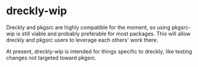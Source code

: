 # dreckly-wip

Dreckly and pkgsrc are highly compatible for the moment, so using
pkgsrc-wip is still viable and probably preferable for most packages.
This will allow dreckly and pkgsrc users to leverage each others'
work there.

At present, dreckly-wip is intended for things specific to dreckly,
like testing changes not targeted toward pkgsrc.
